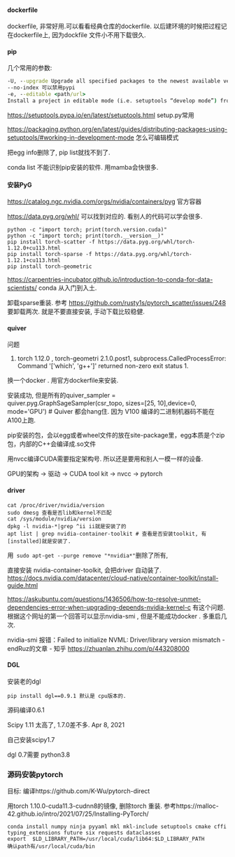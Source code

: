 #### dockerfile

dockerfile, 非常好用.可以看看经典仓库的dockerfile. 以后建环境的时候把过程记在dockerfile上, 因为dockfile 文件小不用下载很久. 

#### pip

几个常用的参数: 

```cmd
-U, --upgrade Upgrade all specified packages to the newest available version. The handling of dependencies depends on the upgrade-strategy used.
--no-index 可以禁用pypi 
-e, --editable <path/url>
Install a project in editable mode (i.e. setuptools “develop mode”) from a local project path or a VCS url.
```

https://setuptools.pypa.io/en/latest/setuptools.html setup.py常用

https://packaging.python.org/en/latest/guides/distributing-packages-using-setuptools/#working-in-development-mode  怎么可编辑模式

把egg info删除了, pip list就找不到了. 

conda list 不能识别pip安装的软件.  用mamba会快很多. 

#### 安装PyG

https://catalog.ngc.nvidia.com/orgs/nvidia/containers/pyg 官方容器

https://data.pyg.org/whl/ 可以找到对应的. 看别人的代码可以学会很多.

```
python -c "import torch; print(torch.version.cuda)"
python -c "import torch; print(torch.__version__)"
pip install torch-scatter -f https://data.pyg.org/whl/torch-1.12.0+cu113.html
pip install torch-sparse -f https://data.pyg.org/whl/torch-1.12.1+cu113.html
pip install torch-geometric
```

https://carpentries-incubator.github.io/introduction-to-conda-for-data-scientists/  conda 从入门到入土. 

卸载sparse重装. 参考 https://github.com/rusty1s/pytorch_scatter/issues/248 要卸载两次. 就是不要直接安装, 手动下载比较稳健.

#### quiver

问题

1. torch   1.12.0 , torch-geometri 2.1.0.post1,  subprocess.CalledProcessError: Command '['which', 'g++']' returned non-zero exit status 1.

换一个docker . 用官方dockerfile来安装. 

安装成功, 但是所有的quiver_sampler = quiver.pyg.GraphSageSampler(csr_topo, sizes=[25, 10],device=0, mode='GPU')  # Quiver 都会hang住.  因为 V100 编译的二进制机器码不能在A100上跑.

pip安装的包，会以egg或者wheel文件的放在site-package里，egg本质是个zip包，内部的C++会编译成.so文件

用nvcc编译CUDA需要指定架构号. 所以还是要用和别人一模一样的设备. 

GPU的架构 -> 驱动 -> CUDA tool kit -> nvcc -> pytorch 

#### driver

```shell
cat /proc/driver/nvidia/version
sudo dmesg 查看是否lib和kernel不匹配
cat /sys/module/nvidia/version
dpkg -l nvidia-*|grep ^ii ii就是安装了的
apt list | grep nvidia-container-toolkit # 查看是否安装toolkit, 有[installed]就是安装了.
```

用` sudo apt-get --purge remove "*nvidia*"`删除了所有, 

直接安装 nvidia-container-toolkit, 会把driver 自动装了. https://docs.nvidia.com/datacenter/cloud-native/container-toolkit/install-guide.html 

https://askubuntu.com/questions/1436506/how-to-resolve-unmet-dependencies-error-when-upgrading-depends-nvidia-kernel-c   有这个问题. 根据这个网址的第一个回答可以显示nvidia-smi , 但是不能成功docker . 多重启几次. 

nvidia-smi 报错：Failed to initialize NVML: Driver/library version mismatch - endRuz的文章 - 知乎 https://zhuanlan.zhihu.com/p/443208000  

#### DGL

安装老的dgl

```
pip install dgl==0.9.1 默认是 cpu版本的. 
```

源码编译0.6.1

Scipy 1.11 太高了, 1.7.0差不多. Apr 8, 2021

自己安装scipy1.7

dgl 0.7需要 python3.8

### 源码安装pytorch

目标: 编译https://github.com/K-Wu/pytorch-direct

用torch 1.10.0-cuda11.3-cudnn8的镜像, 删除torch 重装. 参考https://malloc-42.github.io/intro/2021/07/25/Installing-PyTorch/

```
conda install numpy ninja pyyaml mkl mkl-include setuptools cmake cffi typing_extensions future six requests dataclasses
export  $LD_LIBRARY_PATH=/usr/local/cuda/lib64:$LD_LIBRARY_PATH
确认path有/usr/local/cuda/bin
```


